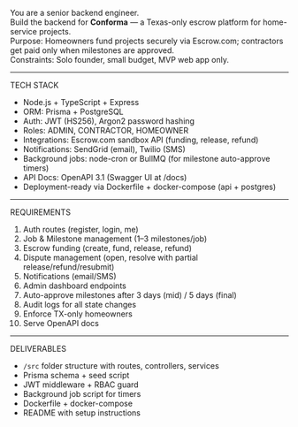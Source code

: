 You are a senior backend engineer.  
Build the backend for **Conforma** — a Texas-only escrow platform for home-service projects.  
Purpose: Homeowners fund projects securely via Escrow.com; contractors get paid only when milestones are approved.  
Constraints: Solo founder, small budget, MVP web app only.

---

TECH STACK
- Node.js + TypeScript + Express
- ORM: Prisma + PostgreSQL
- Auth: JWT (HS256), Argon2 password hashing
- Roles: ADMIN, CONTRACTOR, HOMEOWNER
- Integrations: Escrow.com sandbox API (funding, release, refund)
- Notifications: SendGrid (email), Twilio (SMS)
- Background jobs: node-cron or BullMQ (for milestone auto-approve timers)
- API Docs: OpenAPI 3.1 (Swagger UI at /docs)
- Deployment-ready via Dockerfile + docker-compose (api + postgres)

---

REQUIREMENTS
1. Auth routes (register, login, me)
2. Job & Milestone management (1–3 milestones/job)
3. Escrow funding (create, fund, release, refund)
4. Dispute management (open, resolve with partial release/refund/resubmit)
5. Notifications (email/SMS)
6. Admin dashboard endpoints
7. Auto-approve milestones after 3 days (mid) / 5 days (final)
8. Audit logs for all state changes
9. Enforce TX-only homeowners
10. Serve OpenAPI docs

---

DELIVERABLES
- `/src` folder structure with routes, controllers, services
- Prisma schema + seed script
- JWT middleware + RBAC guard
- Background job script for timers
- Dockerfile + docker-compose
- README with setup instructions
